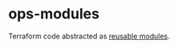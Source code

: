 # ops-modules

Terraform code abstracted as [reusable
modules](https://developer.hashicorp.com/terraform/language/modules/sources#github).
